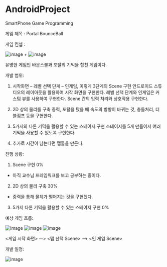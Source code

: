 # AndroidProject
SmartPhone Game Programming

게임 제목 : Portal BounceBall




게임 컨셉 :


![image](https://github.com/user-attachments/assets/f59f4898-1f17-48df-9d21-355025d8f5df)
+
![image](https://github.com/user-attachments/assets/269d5f52-8341-4ade-b568-10fafcf5399d)

유명한 게임인 바운스볼과 포탈의 기믹을 합친 게임이다.




개발 범위:
1.  시작화면 – 레벨 선택 단계 – 인게임, 이렇게 3단계의 Scene 구현
    안드로이드 스튜디오의 레이아웃을 활용하여 시작 화면을 구현한다.
    레벨 선택 단계와 인게임은 커스텀 뷰를 사용하여 구현한다.
    Scene 간의 입력 처리와 상호작용 구현한다.
    
2.  2D 상의 물리를 구축
    중력, 포탈을 탔을 때 속도의 방향이 바뀌는 것, 충돌처리, 더블점프 등을 구현한다.
    
3.  5가지의 다른 기믹을 활용할 수 있는 스테이지 구현
    스테이지를 5개 만들어서 여러 기믹을 사용할 수 있도록 구현한다.

4. 추가로 시간이 남는다면 맵툴을 만든다.


진행 상황:
1. Scene 구현 0%
- 아직 교수님 프레임워크를 보고 공부하는 중이다.

2. 2D 상의 물리 구축 30%
- 중력을 통해 물체가 떨어지는 것을 구현했다.

3. 5가지 다른 기믹을 활용할 수 있는 스테이지 구현 0% 



예상 게임 흐름:

![image](https://github.com/user-attachments/assets/b4464122-7a3e-476e-849b-7d6d7700de43) 
![image](https://github.com/user-attachments/assets/3d6fcef2-1992-422f-a385-2f1b22faeccd) 
![image](https://github.com/user-attachments/assets/9ed36a32-c8ea-4529-ae81-1af9db6bae1c)

<게임 시작 화면> --> <맵 선택 Scene> --> <인 게임 Scene>





개발 일정:

![image](https://github.com/user-attachments/assets/6a08a225-8384-4f44-a937-c5024b7b80c3)

